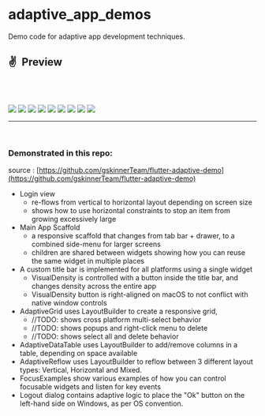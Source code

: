 # adaptive_app_demos

Demo code for adaptive app development techniques.




## ✌&ensp;Preview
<br/><br/>

<img src="https://i.imgur.com/9BQ0mnv.png" />
<img src="https://i.imgur.com/WtV4jZr.png" />
<img src="https://i.imgur.com/oVfjcaq.png" />
<img src="https://i.imgur.com/cFoQl3G.png" />
<img src="https://i.imgur.com/qgKrW81.png" />
<img src="https://i.imgur.com/Xwspfzg.png" />
<img src="https://i.imgur.com/Jt2fTIH.png" />
<img src="https://i.imgur.com/5ZR1kck.png" />
<img src="https://i.imgur.com/zfrJrLH.png" />


---

<br/>

### Demonstrated in this repo:

source : 
[https://github.com/gskinnerTeam/flutter-adaptive-demo](https://github.com/gskinnerTeam/flutter-adaptive-demo)

* Login view
  * re-flows from vertical to horizontal layout depending on screen size
  * shows how to use horizontal constraints to stop an item from growing excessively large
* Main App Scaffold
  * a responsive scaffold that changes from tab bar + drawer, to a combined side-menu for larger screens
  * children are shared between widgets showing how you can reuse the same widget in multiple places
* A custom title bar is implemented for all platforms using a single widget
  * VisualDensity is controlled with a button inside the title bar, and changes density across the entire app
  * VisualDensity button is right-aligned on macOS to not conflict with native window controls
* AdaptiveGrid uses LayoutBuilder to create a responsive grid,
  * //TODO: shows cross platform multi-select behavior
  * //TODO: shows popups and right-click menu to delete
  * //TODO: shows select all and delete behavior
* AdaptiveDataTable uses LayoutBuilder to add/remove columns in a table, depending on space available
* AdaptiveReflow uses LayoutBuilder to reflow between 3 different layout types: Vertical, Horizontal and Mixed.
* FocusExamples show various examples of how you can control focusable widgets and listen for key events
* Logout dialog contains adaptive logic to place the "Ok" button on the left-hand side on Windows, as per OS convention.

